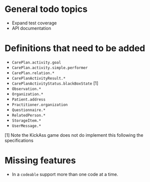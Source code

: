 General todo topics
===================

- Expand test coverage
- API documentation

Definitions that need to be added
=================================

- `CarePlan.activity.goal`
- `CarePlan.activity.simple.performer`
- `CarePlan.relation.*`
- `CarePlanActivityResult.*`
- `CarePlanActivityStatus.blackBoxState` [1]
- `Observation.*`
- `Organization.*`
- `Patient.address`
- `Practitioner.organization`
- `Questionnaire.*`
- `RelatedPerson.*`
- `StorageItem.*`
- `UserMessage.*`

[1] Note the KickAss game does not do implement this following the
specifications

Missing features
================

- In a `codeable` support more than one code at a time.
